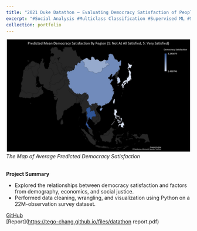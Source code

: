 ```yaml
---
title: "2021 Duke Datathon – Evaluating Democracy Satisfaction of People in Different Countries"
excerpt: "#Social Analysis #Multiclass Classification #Supervised ML #Statistical Modeling"
collection: portfolio
---
```


![Product Idea](/images/dukeDatathon.png)
*The Map of Average Predicted Democracy Satisfaction*<br/><br/>

**Project Summary**
* Explored the relationships between democracy satisfaction and factors from demography, economics, and social justice.
* Performed data cleaning, wrangling, and visualization using Python on a 22M-observation survey dataset.

[GitHub](https://github.com/Tego-Chang/2021-Duke-Datathon-Evaluating-Democracy-Satisfaction-in-Different-Countries) <br/>
[Report](https://tego-chang.github.io/files/datathon report.pdf)<br/>